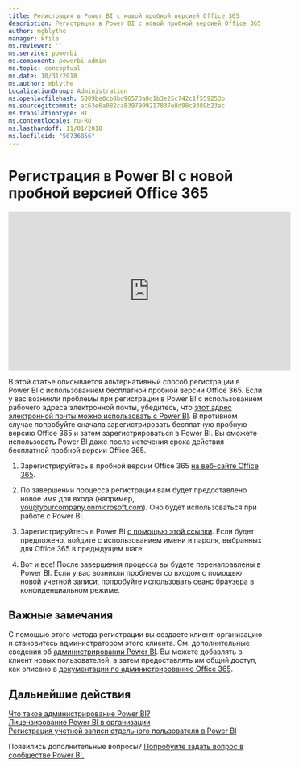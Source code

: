 ```yaml
---
title: Регистрация в Power BI с новой пробной версией Office 365
description: Регистрация в Power BI с новой пробной версией Office 365
author: mgblythe
manager: kfile
ms.reviewer: ''
ms.service: powerbi
ms.component: powerbi-admin
ms.topic: conceptual
ms.date: 10/31/2018
ms.author: mblythe
LocalizationGroup: Administration
ms.openlocfilehash: 5089be0cb8bd96573a0d1b3e25c742c1f559253b
ms.sourcegitcommit: ac63e6a082ca8397909217837e8d98c9389b23ac
ms.translationtype: HT
ms.contentlocale: ru-RU
ms.lasthandoff: 11/01/2018
ms.locfileid: "50736856"
---
```

# <a name="signing-up-for-power-bi-with-a-new-office-365-trial"></a>Регистрация в Power BI с новой пробной версией Office 365

<iframe width="560" height="315" src="https://www.youtube.com/embed/gbSuFST-Nx4?showinfo=0" frameborder="0" allowfullscreen></iframe>

В этой статье описывается альтернативный способ регистрации в Power BI с использованием бесплатной пробной версии Office 365. Если у вас возникли проблемы при регистрации в Power BI с использованием рабочего адреса электронной почты, убедитесь, что [этот адрес электронной почты можно использовать с Power BI](service-self-service-signup-for-power-bi.md#what-email-address-can-be-used-with-power-bi). В противном случае попробуйте сначала зарегистрировать бесплатную пробную версию Office 365 и затем зарегистрироваться в Power BI. Вы сможете использовать Power BI даже после истечения срока действия бесплатной пробной версии Office 365.

1. Зарегистрируйтесь в пробной версии Office 365 [на веб-сайте Office 365](https://go.microsoft.com/fwlink/p/?LinkID=403802).

1. По завершении процесса регистрации вам будет предоставлено новое имя для входа (например, you@yourcompany.onmicrosoft.com). Оно будет использоваться при работе с Power BI.

1. Зарегистрируйтесь в Power BI [с помощью этой ссылки](https://portal.office.com/Start/Confirm?Sku=a403ebcc-fae0-4ca2-8c8c-7a907fd6c235&ru=https%3A%2F%2Fapp.powerbi.com%3FredirectedFromSignup%3D1%26noSignUpCheck%3D1). Если будет предложено, войдите с использованием имени и пароля, выбранных для Office 365 в предыдущем шаге.

1. Вот и все! После завершения процесса вы будете перенаправлены в Power BI. Если у вас возникли проблемы со входом с помощью новой учетной записи, попробуйте использовать сеанс браузера в конфиденциальном режиме.

## <a name="important-considerations"></a>Важные замечания

С помощью этого метода регистрации вы создаете клиент-организацию и становитесь администратором этого клиента. См. дополнительные сведения об [администрировании Power BI](service-admin-administering-power-bi-in-your-organization.md). Вы можете добавлять в клиент новых пользователей, а затем предоставлять им общий доступ, как описано в [документации по администрированию Office 365](https://support.office.com/en-sg/article/Add-users-individually-to-Office-365---Admin-Help-1970f7d6-03b5-442f-b385-5880b9c256ec?ui=en-US&rs=en-SG&ad=SG).

## <a name="next-steps"></a>Дальнейшие действия

[Что такое администрирование Power BI?](service-admin-administering-power-bi-in-your-organization.md)  
[Лицензирование Power BI в организации](service-admin-licensing-organization.md)  
[Регистрация учетной записи отдельного пользователя в Power BI](service-self-service-signup-for-power-bi.md)

Появились дополнительные вопросы? [Попробуйте задать вопрос в сообществе Power BI.](http://community.powerbi.com/)